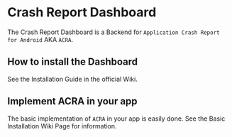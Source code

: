 Crash Report Dashboard
======================

The Crash Report Dashboard is a Backend for `Application Crash Report for Android` AKA `ACRA`.




How to install the Dashboard
----------------------------

See the Installation Guide in the official Wiki. 




Implement ACRA in your app
--------------------------

The basic implementation of `ACRA` in your app is easily done. 
See the Basic Installation Wiki Page for information.


